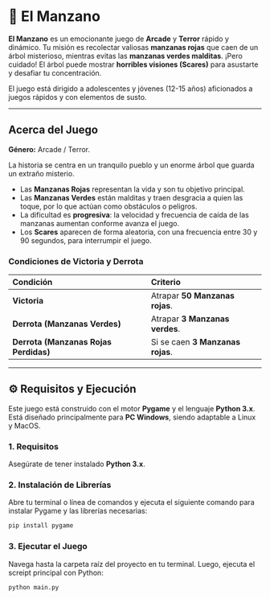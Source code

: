 # 🍎 El Manzano

**El Manzano** es un emocionante juego de **Arcade** y **Terror** rápido y dinámico. Tu misión es recolectar valiosas **manzanas rojas** que caen de un árbol misterioso, mientras evitas las **manzanas verdes malditas**. ¡Pero cuidado! El árbol puede mostrar **horribles visiones (Scares)** para asustarte y desafiar tu concentración.

El juego está dirigido a adolescentes y jóvenes (12-15 años) aficionados a juegos rápidos y con elementos de susto.

---

## Acerca del Juego

**Género:** Arcade / Terror.

La historia se centra en un tranquilo pueblo y un enorme árbol que guarda un extraño misterio.

* Las **Manzanas Rojas** representan la vida y son tu objetivo principal.
* Las **Manzanas Verdes** están malditas y traen desgracia a quien las toque, por lo que actúan como obstáculos o peligros.
* La dificultad es **progresiva**: la velocidad y frecuencia de caída de las manzanas aumentan conforme avanza el juego.
* Los **Scares** aparecen de forma aleatoria, con una frecuencia entre 30 y 90 segundos, para interrumpir el juego.

### Condiciones de Victoria y Derrota

| Condición | Criterio |
| :--- | :--- |
| **Victoria** | Atrapar **50 Manzanas rojas**. |
| **Derrota (Manzanas Verdes)** | Atrapar **3 Manzanas verdes**. |
| **Derrota (Manzanas Rojas Perdidas)** | Si se caen **3 Manzanas rojas**.

---

## ⚙️ Requisitos y Ejecución

Este juego está construido con el motor **Pygame** y el lenguaje **Python 3.x**. Está diseñado principalmente para **PC Windows**, siendo adaptable a Linux y MacOS.

### 1. Requisitos

Asegúrate de tener instalado **Python 3.x**.

### 2. Instalación de Librerías

Abre tu terminal o línea de comandos y ejecuta el siguiente comando para instalar Pygame y las librerías necesarias:

```bash
pip install pygame
```

### 3. Ejecutar el Juego

Navega hasta la carpeta raíz del proyecto en tu terminal. Luego, ejecuta el screipt principal con Python:

```bash
python main.py
```
